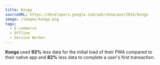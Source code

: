 ```yaml
---
title: Konga
sourceURL: https://developers.google.com/web/showcase/2016/konga
image: /images/konga.png
tags:
  - E-commerce
  - Offline
  - Service Worker
---
```


**Konga** used **92%** less data for the initial load of their PWA compared to 
their native app and **82%** less data to complete a user's first transaction.
